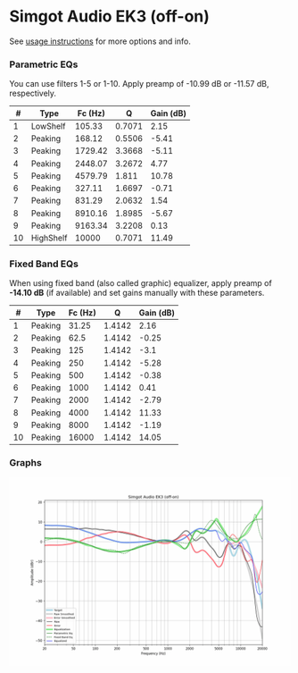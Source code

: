 # Simgot Audio EK3 (off-on)
See [usage instructions](https://github.com/jaakkopasanen/AutoEq#usage) for more options and info.

### Parametric EQs
You can use filters 1-5 or 1-10. Apply preamp of -10.99 dB or -11.57 dB, respectively.

|   # | Type      |   Fc (Hz) |      Q |   Gain (dB) |
|-----|-----------|-----------|--------|-------------|
|   1 | LowShelf  |    105.33 | 0.7071 |        2.15 |
|   2 | Peaking   |    168.12 | 0.5506 |       -5.41 |
|   3 | Peaking   |   1729.42 | 3.3668 |       -5.11 |
|   4 | Peaking   |   2448.07 | 3.2672 |        4.77 |
|   5 | Peaking   |   4579.79 | 1.811  |       10.78 |
|   6 | Peaking   |    327.11 | 1.6697 |       -0.71 |
|   7 | Peaking   |    831.29 | 2.0632 |        1.54 |
|   8 | Peaking   |   8910.16 | 1.8985 |       -5.67 |
|   9 | Peaking   |   9163.34 | 3.2208 |        0.13 |
|  10 | HighShelf |  10000    | 0.7071 |       11.49 |

### Fixed Band EQs
When using fixed band (also called graphic) equalizer, apply preamp of **-14.10 dB** (if available) and set gains manually with these parameters.

|   # | Type    |   Fc (Hz) |      Q |   Gain (dB) |
|-----|---------|-----------|--------|-------------|
|   1 | Peaking |     31.25 | 1.4142 |        2.16 |
|   2 | Peaking |     62.5  | 1.4142 |       -0.25 |
|   3 | Peaking |    125    | 1.4142 |       -3.1  |
|   4 | Peaking |    250    | 1.4142 |       -5.28 |
|   5 | Peaking |    500    | 1.4142 |       -0.38 |
|   6 | Peaking |   1000    | 1.4142 |        0.41 |
|   7 | Peaking |   2000    | 1.4142 |       -2.79 |
|   8 | Peaking |   4000    | 1.4142 |       11.33 |
|   9 | Peaking |   8000    | 1.4142 |       -1.19 |
|  10 | Peaking |  16000    | 1.4142 |       14.05 |

### Graphs
![](./Simgot%20Audio%20EK3%20(off-on).png)
